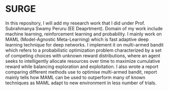 # SURGE

In this repository, I will add my research work that I did under Prof. Subrahmanya Swamy Peruru (EE Deaprtment). Domain of my work include machine learning, reinforcement learning and probability. I mainly work on MAML (Model-Agnostic Meta-Learning) which is fast adaptive deep learning technique for deep networks. I implement it on multi-armed bandit which refers to a probabilistic optimization problem characterized by a set of competing choices with unknown reward distributions, where an agent seeks to intelligently allocate resources over time to maximize cumulative reward while balancing exploration and exploitation. I also wrote a report comparing different methods use to optimise multi-armed bandit, report mainly tells how MAML can be used to outperform many of known techniques as MAML adapt to new environment in less number of trials.
